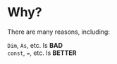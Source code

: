 # Why?
There are many reasons, including:

`Dim`, `As`, etc. Is **BAD**<br>
`const`, `=`, etc. Is **BETTER**<br>
